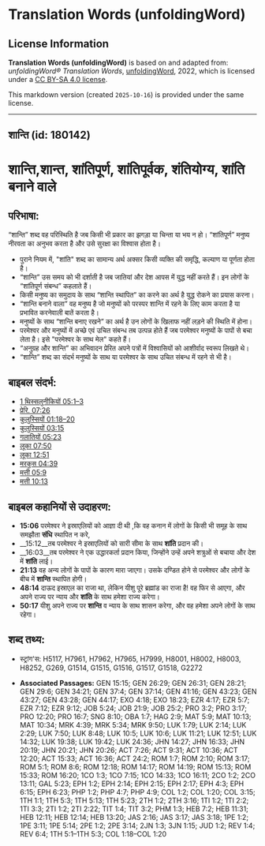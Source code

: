 # Translation Words (unfoldingWord)

## License Information

**Translation Words (unfoldingWord)** is based on and adapted from: _unfoldingWord® Translation Words_, [unfoldingWord](https://unfoldingword.org/utw), 2022, which is licensed under a [CC BY-SA 4.0 license](https://creativecommons.org/licenses/by-sa/4.0/legalcode.en).

This markdown version (created `2025-10-16`) is provided under the same license.



--------------------------------

## शान्ति (id: 180142)

शान्ति,शान्त, शांतिपूर्ण, शांतिपूर्वक, शंतियोग्य, शांति बनाने वाले
==================================================================

परिभाषा:
--------

“शान्ति” शब्द वह परिस्थिति है जब किसी भी प्रकार का झगड़ा या चिन्ता या भय न हो। “शांतिपूर्ण” मनुष्य नीरवता का अनुभव करता है और उसे सुरक्षा का विश्वास होता है।

* पुराने नियम में, "शांति" शब्द का सामान्य अर्थ अक्सर किसी व्यक्ति की समृद्धि, कल्याण या पूर्णता होता है।
* “शान्ति” उस समय को भी दर्शाती है जब जातियां और देश आपस में युद्ध नहीं करते हैं। इन लोगों के “शांतिपूर्ण संबन्ध” कहलाते हैं।
* किसी मनुष्य का समुदाय के साथ “शान्ति स्थापित” का करने का अर्थ है युद्ध रोकने का प्रयास करना।
* “शान्ति बनाने वाला” वह मनुष्य है जो मनुष्यों को परस्पर शान्ति में रहने के लिए काम करता है या प्रभावित करनेवाली बातें करता है।
* मनुष्यों के साथ “शान्ति बनाए रखने” का अर्थ है उन लोगों के खिलाफ नहीं लड़ने की स्थिति में होना।
* परमेश्वर और मनुष्यों में अच्छे एवं उचित संबन्ध तब उत्पन्न होते हैं जब परमेश्वर मनुष्यों के पापों से बचा लेता है। इसे "परमेश्वर के साथ मेल" कहते हैं।
* “अनुग्रह और शान्ति” का अभिवादन प्रेरित अपने पत्रों में विश्वासियों को आशीर्वाद स्वरूप लिखते थे।
* “शान्ति” शब्द का संदर्भ मनुष्यों के साथ या परमेश्वर के साथ उचित संबन्ध में रहने से भी है।

बाइबल संदर्भ:
-------------

* [1 थिस्सलुनीकियों 05:1–3](https://ref.ly/1Thess0:0)
* [प्रेरि. 07:26](https://ref.ly/Acts7:26)
* [कुलुस्सियों 01:18–20](https://ref.ly/Col1:18-Col1:20)
* [कुलुस्सियों 03:15](https://ref.ly/Col3:15)
* [गलातियों 05:23](https://ref.ly/Gal5:23)
* [लूका 07:50](https://ref.ly/Luke7:50)
* [लूका 12:51](https://ref.ly/Luke12:51)
* [मरकुस 04:39](https://ref.ly/Mark4:39)
* [मत्ती 05:9](https://ref.ly/Matt5:9)
* [मत्ती 10:13](https://ref.ly/Matt10:13)

बाइबल कहानियों से उदाहरण:
-------------------------

* **15:06** परमेश्वर ने इस्राएलियों को आज्ञा दी थी ,कि वह कनान में लोगों के किसी भी समूह के साथ समझौता **संधि** स्थापित न करे,
* \_\_15:12\_\_तब परमेश्वर ने इस्राएलियों को सारी सीमा के साथ **शांति** प्रदान की।
* \_\_16:03\_\_तब परमेश्वर ने एक उद्धारकर्ता प्रदान किया, जिन्होंने उन्हें अपने शत्रुओं से बचाया और देश में **शांति** लाई।
* **21:13** वह अन्य लोगों के पापों के कारण मारा जाएगा। उसके दण्डित होने से परमेश्वर और लोगों के बीच में **शान्ति** स्थापित होगी।
* **48:14** दाऊद इस्राएल का राजा था, लेकिन यीशु पूरे ब्रह्मांड का राजा है! वह फिर से आएगा, और अपने राज्य पर न्याय और **शांति** के साथ हमेशा राज्य करेगा।
* **50:17** यीशु अपने राज्य पर **शान्ति** व न्याय के साथ शासन करेगा, और वह हमेशा अपने लोगों के साथ रहेगा।

शब्द तथ्य:
----------

* स्ट्रांग'स: H5117, H7961, H7962, H7965, H7999, H8001, H8002, H8003, H8252, G269, G1514, G1515, G1516, G1517, G1518, G2272

* **Associated Passages:** GEN 15:15; GEN 26:29; GEN 26:31; GEN 28:21; GEN 29:6; GEN 34:21; GEN 37:4; GEN 37:14; GEN 41:16; GEN 43:23; GEN 43:27; GEN 43:28; GEN 44:17; EXO 4:18; EXO 18:23; EZR 4:17; EZR 5:7; EZR 7:12; EZR 9:12; JOB 5:24; JOB 21:9; JOB 25:2; PRO 3:2; PRO 3:17; PRO 12:20; PRO 16:7; SNG 8:10; OBA 1:7; HAG 2:9; MAT 5:9; MAT 10:13; MAT 10:34; MRK 4:39; MRK 5:34; MRK 9:50; LUK 1:79; LUK 2:14; LUK 2:29; LUK 7:50; LUK 8:48; LUK 10:5; LUK 10:6; LUK 11:21; LUK 12:51; LUK 14:32; LUK 19:38; LUK 19:42; LUK 24:36; JHN 14:27; JHN 16:33; JHN 20:19; JHN 20:21; JHN 20:26; ACT 7:26; ACT 9:31; ACT 10:36; ACT 12:20; ACT 15:33; ACT 16:36; ACT 24:2; ROM 1:7; ROM 2:10; ROM 3:17; ROM 5:1; ROM 8:6; ROM 12:18; ROM 14:17; ROM 14:19; ROM 15:13; ROM 15:33; ROM 16:20; 1CO 1:3; 1CO 7:15; 1CO 14:33; 1CO 16:11; 2CO 1:2; 2CO 13:11; GAL 5:23; EPH 1:2; EPH 2:14; EPH 2:15; EPH 2:17; EPH 4:3; EPH 6:15; EPH 6:23; PHP 1:2; PHP 4:7; PHP 4:9; COL 1:2; COL 1:20; COL 3:15; 1TH 1:1; 1TH 5:3; 1TH 5:13; 1TH 5:23; 2TH 1:2; 2TH 3:16; 1TI 1:2; 1TI 2:2; 1TI 3:3; 2TI 1:2; 2TI 2:22; TIT 1:4; TIT 3:2; PHM 1:3; HEB 7:2; HEB 11:31; HEB 12:11; HEB 12:14; HEB 13:20; JAS 2:16; JAS 3:17; JAS 3:18; 1PE 1:2; 1PE 3:11; 1PE 5:14; 2PE 1:2; 2PE 3:14; 2JN 1:3; 3JN 1:15; JUD 1:2; REV 1:4; REV 6:4; 1TH 5:1–1TH 5:3; COL 1:18–COL 1:20

